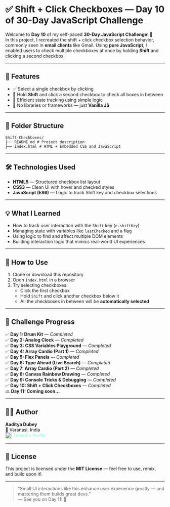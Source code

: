 # ✅ Shift + Click Checkboxes — Day 10 of 30-Day JavaScript Challenge

Welcome to **Day 10** of my self-paced **30-Day JavaScript Challenge**! 🚀  
In this project, I recreated the shift + click checkbox selection behavior, commonly seen in **email clients** like Gmail. Using **pure JavaScript**, I enabled users to check multiple checkboxes at once by holding **Shift** and clicking a second checkbox.

---

## 🌟 Features

- ✅ Select a single checkbox by clicking
- 🚀 Hold **Shift** and click a second checkbox to check all boxes in between
- 🧠 Efficient state tracking using simple logic
- 🧼 No libraries or frameworks — just **Vanilla JS**

---

## 📂 Folder Structure
```
Shift-Checkboxes/
├── README.md # Project description
├── index.html # HTML + Embedded CSS and JavaScript
```

---

## 🛠️ Technologies Used

- **HTML5** — Structured checkbox list layout
- **CSS3** — Clean UI with hover and checked styles
- **JavaScript (ES6)** — Logic to track Shift key and checkbox selections

---

## 💡 What I Learned

- How to track user interaction with the `Shift` key (`e.shiftKey`)
- Managing state with variables like `lastChecked` and a flag
- Using logic to find and affect multiple DOM elements
- Building interaction logic that mimics real-world UI experiences

---

## 🎯 How to Use

1. Clone or download this repository
2. Open `index.html` in a browser
3. Try selecting checkboxes:
   - Click the first checkbox
   - Hold `Shift` and click another checkbox below it
   - All the checkboxes in between will be **automatically selected**

---

## 📅 Challenge Progress

✅ **Day 1: Drum Kit** — _Completed_  
✅ **Day 2: Analog Clock** — _Completed_  
✅ **Day 3: CSS Variables Playground** — _Completed_  
✅ **Day 4: Array Cardio (Part 1)** — _Completed_  
✅ **Day 5: Flex Panels** — _Completed_  
✅ **Day 6: Type Ahead (Live Search)** — _Completed_  
✅ **Day 7: Array Cardio (Part 2)** — _Completed_  
✅ **Day 8: Canvas Rainbow Drawing** — _Completed_  
✅ **Day 9: Console Tricks & Debugging** — _Completed_  
✅ **Day 10: Shift + Click Checkboxes** — _Completed_  
🔜 **Day 11: Coming soon…**

---

## 🧑‍💻 Author

**Aaditya Dubey**  
📍 Varanasi, India  
<a href="https://linkedin.com/in/aadityadubey" target="_blank" style="display: inline-flex; align-items: center; gap: 6px; text-decoration: none; color: inherit; color: aquamarine;">
<img src="https://img.icons8.com/?size=100&id=13930&format=png&color=000000" alt="LinkedIn Icon" style="width: 20px; height: 20px;" />
LinkedIn Profile
</a>

---

## 📜 License

This project is licensed under the **MIT License** — feel free to use, remix, and build upon it!

---

> “Small UI interactions like this enhance user experience greatly — and mastering them builds great devs.”  
> — See you on Day 11! 🌱

